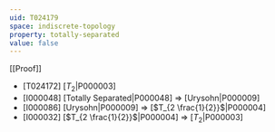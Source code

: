 ```yaml
---
uid: T024179
space: indiscrete-topology
property: totally-separated
value: false
---
```

[[Proof]]

* [T024172] [$T_2$|P000003]
* [I000048] [Totally Separated|P000048] => [Urysohn|P000009]
* [I000086] [Urysohn|P000009] => [$T_{2 \frac{1}{2}}$|P000004]
* [I000032] [$T_{2 \frac{1}{2}}$|P000004] => [$T_2$|P000003]

